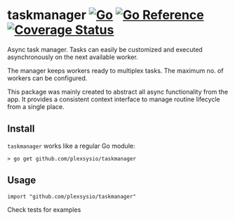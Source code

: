 # taskmanager [![Go](https://github.com/plexsysio/taskmanager/workflows/Go/badge.svg)](https://github.com/plexsysio/taskmanager/actions) [![Go Reference](https://pkg.go.dev/badge/github.com/plexsysio/taskmanager.svg)](https://pkg.go.dev/github.com/plexsysio/taskmanager) [![Coverage Status](https://coveralls.io/repos/github/plexsysio/taskmanager/badge.svg?branch=main)](https://coveralls.io/github/plexsysio/taskmanager?branch=main)

Async task manager. Tasks can easily be customized and executed asynchronously on
the next available worker.

The manager keeps workers ready to multiplex tasks. The maximum no. of workers can
be configured.

This package was mainly created to abstract all async functionality from the app. It
provides a consistent context interface to manage routine lifecycle from a single
place.

## Install
`taskmanager` works like a regular Go module:

```
> go get github.com/plexsysio/taskmanager
```

## Usage
```
import "github.com/plexsysio/taskmanager"
```
Check tests for examples
